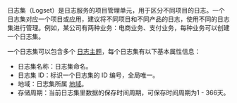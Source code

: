 

日志集（Logset）是日志服务的项目管理单元，用于区分不同项目的日志。一个日志集对应一个项目或应用，建议将不同项目和不同产品的日志，使用不同的日志集进行管理。例如，某公司有两种业务：电商业务、支付业务，每种业务可以创建一个日志集。

一个日志集可以包含多个 [日志主题](https://cloud.tencent.com/document/product/614/35677)，每个日志集有以下基本属性信息：
- 日志集名称：日志集命名。
- 日志集 ID：标识一个日志集的 ID 编号，全局唯一。
- 地域：日志集所属 [地域](https://cloud.tencent.com/document/product/614/18940)。
- 存储周期：当前日志集里数据的保存时间周期，可保存时间周期为1 - 366天。

